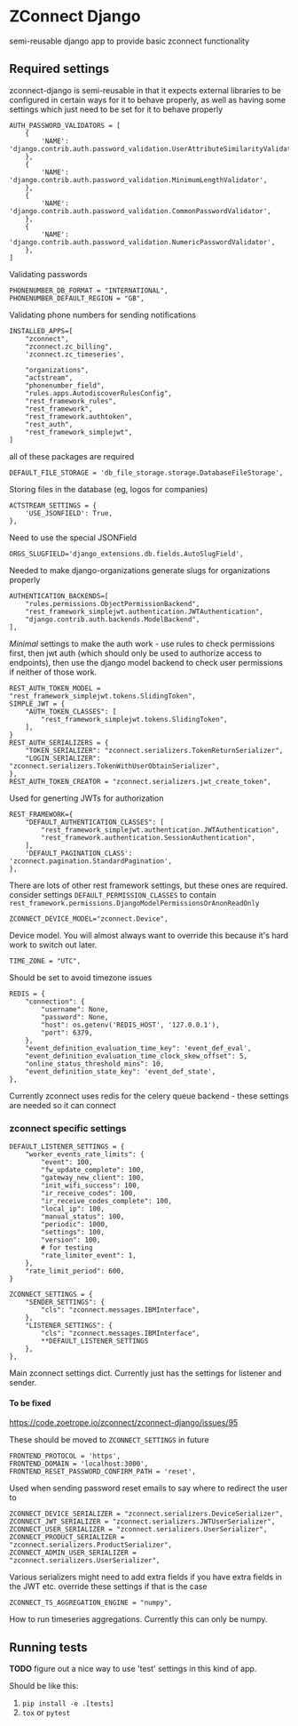 # ZConnect Django

semi-reusable django app to provide basic zconnect functionality

## Required settings

zconnect-django is semi-reusable in that it expects external libraries to be configured in certain ways for it to behave properly, as well as having some settings which just need to be set for it to behave properly

    AUTH_PASSWORD_VALIDATORS = [
        {
            'NAME': 'django.contrib.auth.password_validation.UserAttributeSimilarityValidator',
        },
        {
            'NAME': 'django.contrib.auth.password_validation.MinimumLengthValidator',
        },
        {
            'NAME': 'django.contrib.auth.password_validation.CommonPasswordValidator',
        },
        {
            'NAME': 'django.contrib.auth.password_validation.NumericPasswordValidator',
        },
    ]

Validating passwords

    PHONENUMBER_DB_FORMAT = "INTERNATIONAL",
    PHONENUMBER_DEFAULT_REGION = "GB",

Validating phone numbers for sending notifications

    INSTALLED_APPS=[
        "zconnect",
        "zconnect.zc_billing",
        'zconnect.zc_timeseries',

        "organizations",
        "actstream",
        "phonenumber_field",
        "rules.apps.AutodiscoverRulesConfig",
        "rest_framework_rules",
        "rest_framework",
        "rest_framework.authtoken",
        "rest_auth",
        "rest_framework_simplejwt",
    ]

all of these packages are required

    DEFAULT_FILE_STORAGE = 'db_file_storage.storage.DatabaseFileStorage',

Storing files in the database (eg, logos for companies)

    ACTSTREAM_SETTINGS = {
        'USE_JSONFIELD': True,
    },

Need to use the special JSONField

    ORGS_SLUGFIELD='django_extensions.db.fields.AutoSlugField',

Needed to make django-organizations generate slugs for organizations properly

    AUTHENTICATION_BACKENDS=[
        "rules.permissions.ObjectPermissionBackend",
        "rest_framework_simplejwt.authentication.JWTAuthentication",
        "django.contrib.auth.backends.ModelBackend",
    ],

*Minimal* settings to make the auth work - use rules to check permissions first, then jwt auth (which should only be used to authorize access to endpoints), then use the django model backend to check user permissions if neither of those work.

    REST_AUTH_TOKEN_MODEL = "rest_framework_simplejwt.tokens.SlidingToken",
    SIMPLE_JWT = {
        "AUTH_TOKEN_CLASSES": [
            "rest_framework_simplejwt.tokens.SlidingToken",
        ],
    }
    REST_AUTH_SERIALIZERS = {
        "TOKEN_SERIALIZER": "zconnect.serializers.TokenReturnSerializer",
        "LOGIN_SERIALIZER": "zconnect.serializers.TokenWithUserObtainSerializer",
    },
    REST_AUTH_TOKEN_CREATOR = "zconnect.serializers.jwt_create_token",

Used for generting JWTs for authorization

    REST_FRAMEWORK={
        "DEFAULT_AUTHENTICATION_CLASSES": [
            "rest_framework_simplejwt.authentication.JWTAuthentication",
            "rest_framework.authentication.SessionAuthentication",
        ],
        'DEFAULT_PAGINATION_CLASS': 'zconnect.pagination.StandardPagination',
    },

There are lots of other rest framework settings, but these ones are required. consider settings `DEFAULT_PERMISSION_CLASSES` to contain `rest_framework.permissions.DjangoModelPermissionsOrAnonReadOnly`

    ZCONNECT_DEVICE_MODEL="zconnect.Device",

Device model. You will almost always want to override this because it's hard work to switch out later.

    TIME_ZONE = "UTC",

Should be set to avoid timezone issues

    REDIS = {
        "connection": {
            "username": None,
            "password": None,
            "host": os.getenv('REDIS_HOST', '127.0.0.1'),
            "port": 6379,
        },
        "event_definition_evaluation_time_key": 'event_def_eval',
        "event_definition_evaluation_time_clock_skew_offset": 5,
        "online_status_threshold_mins": 10,
        "event_definition_state_key": 'event_def_state',
    },

Currently zconnect uses redis for the celery queue backend - these settings are needed so it can connect

### zconnect specific settings

    DEFAULT_LISTENER_SETTINGS = {
        "worker_events_rate_limits": {
            "event": 100,
            "fw_update_complete": 100,
            "gateway_new_client": 100,
            "init_wifi_success": 100,
            "ir_receive_codes": 100,
            "ir_receive_codes_complete": 100,
            "local_ip": 100,
            "manual_status": 100,
            "periodic": 1000,
            "settings": 100,
            "version": 100,
            # for testing
            "rate_limiter_event": 1,
        },
        "rate_limit_period": 600,
    }

    ZCONNECT_SETTINGS = {
        "SENDER_SETTINGS": {
            "cls": "zconnect.messages.IBMInterface",
        },
        "LISTENER_SETTINGS": {
            "cls": "zconnect.messages.IBMInterface",
            **DEFAULT_LISTENER_SETTINGS
        },
    },

Main zconnect settings dict. Currently just has the settings for listener and sender.

#### To be fixed

https://code.zoetrope.io/zconnect/zconnect-django/issues/95

These should be moved to `ZCONNECT_SETTINGS` in future

    FRONTEND_PROTOCOL = 'https',
    FRONTEND_DOMAIN = 'localhost:3000',
    FRONTEND_RESET_PASSWORD_CONFIRM_PATH = 'reset',

Used when sending password reset emails to say where to redirect the user to

    ZCONNECT_DEVICE_SERIALIZER = "zconnect.serializers.DeviceSerializer",
    ZCONNECT_JWT_SERIALIZER = "zconnect.serializers.JWTUserSerializer",
    ZCONNECT_USER_SERIALIZER = "zconnect.serializers.UserSerializer",
    ZCONNECT_PRODUCT_SERIALIZER = "zconnect.serializers.ProductSerializer",
    ZCONNECT_ADMIN_USER_SERIALIZER = "zconnect.serializers.UserSerializer",

Various serializers might need to add extra fields if you have extra fields in the JWT etc. override these settings if that is the case

    ZCONNECT_TS_AGGREGATION_ENGINE = "numpy",

How to run timeseries aggregations. Currently this can only be numpy.

## Running tests

**TODO** figure out a nice way to use 'test' settings in this kind of app.

Should be like this:

1. `pip install -e .[tests]`
2. `tox` or `pytest`
